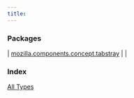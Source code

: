 ```yaml
---
title: 
---
```


### Packages

| [mozilla.components.concept.tabstray](mozilla.components.concept.tabstray/index.html) |  |

### Index

[All Types](alltypes/index.html)